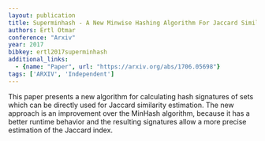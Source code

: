 ```yaml
---
layout: publication
title: Superminhash - A New Minwise Hashing Algorithm For Jaccard Similarity Estimation
authors: Ertl Otmar
conference: "Arxiv"
year: 2017
bibkey: ertl2017superminhash
additional_links:
  - {name: "Paper", url: "https://arxiv.org/abs/1706.05698"}
tags: ['ARXIV', 'Independent']
---
```

<p>This paper presents a new algorithm for calculating hash signatures
of sets which can be directly used for Jaccard similarity estimation.
The new approach is an improvement over the MinHash algorithm, because
it has a better runtime behavior and the resulting signatures allow a
more precise estimation of the Jaccard index.</p>
